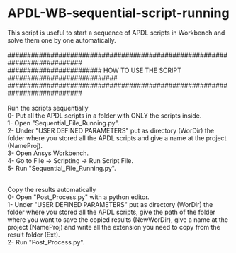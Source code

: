 # APDL-WB-sequential-script-running
This script is useful to start a sequence of APDL scripts in Workbench and solve them one by one automatically.<br/>
<br/>
###########################################################################<br/>
######################## HOW TO USE THE SCRIPT ############################<br/>
###########################################################################<br/>
<br/>
Run the scripts sequentially
<br/>
0- Put all the APDL scripts in a folder with ONLY the scripts inside.<br/>
1- Open "Sequential_File_Running.py".<br/>
2- Under "USER DEFINED PARAMETERS" put as directory (WorDir) the folder where you stored all the APDL scripts and give a name at the project (NameProj).<br/>
3- Open Ansys Workbench.<br/>
4- Go to   FIle -> Scripting -> Run Script File.<br/>
5- Run "Sequential_File_Running.py".<br/>

<br/>
Copy the results automatically
<br/>
0- Open "Post_Process.py" with a python editor.<br/>
1- Under "USER DEFINED PARAMETERS" put as directory (WorDir) the folder where you stored all the APDL scripts, give the path of the folder where you want to save the copied results (NewWorDir), give a name at the project (NameProj) and write all the extension you need to copy from the result folder (Ext).<br/>
2- Run "Post_Process.py".
